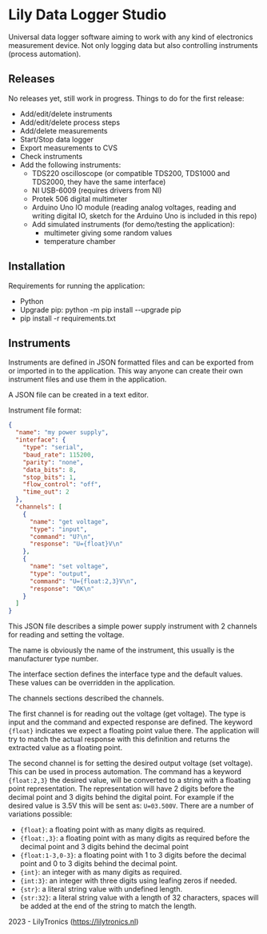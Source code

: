 # Lily Data Logger Studio

Universal data logger software aiming to work with any kind of electronics measurement device.
Not only logging data but also controlling instruments (process automation).

## Releases

No releases yet, still work in progress.
Things to do for the first release:

* Add/edit/delete instruments
* Add/edit/delete process steps
* Add/delete measurements
* Start/Stop data logger
* Export measurements to CVS
* Check instruments
* Add the following instruments:
  * TDS220 oscilloscope (or compatible TDS200, TDS1000 and TDS2000, they have the same interface)
  * NI USB-6009 (requires drivers from NI)
  * Protek 506 digital multimeter
  * Arduino Uno IO module (reading analog voltages, reading and writing digital IO, sketch for the Arduino Uno is included in this repo)
  * Add simulated instruments (for demo/testing the application):
    * multimeter giving some random values
    * temperature chamber
 
## Installation

Requirements for running the application:

* Python
* Upgrade pip: python -m pip install --upgrade pip
* pip install -r requirements.txt


## Instruments

Instruments are defined in JSON formatted files and can be exported from or imported in to the application.
This way anyone can create their own instrument files and use them in the application.

A JSON file can be created in a text editor.

Instrument file format:

```json
{
  "name": "my power supply",
  "interface": {
    "type": "serial",
    "baud_rate": 115200,
    "parity": "none",
    "data_bits": 8,
    "stop_bits": 1,
    "flow_control": "off",
    "time_out": 2
  },
  "channels": [
    {
      "name": "get voltage",
      "type": "input",
      "command": "U?\n",
      "response": "U={float}V\n"
    },
    {
      "name": "set voltage",
      "type": "output",
      "command": "U={float:2,3}V\n",
      "response": "OK\n"
    }
  ]
}
```

This JSON file describes a simple power supply instrument with 2 channels for reading and setting the voltage.

The name is obviously the name of the instrument, this usually is the manufacturer type number.

The interface section defines the interface type and the default values.
These values can be overridden in the application.

The channels sections described the channels.

The first channel is for reading out the voltage (get voltage).
The type is input and the command and expected response are defined.
The keyword `{float}` indicates we expect a floating point value there.
The application will try to match the actual response with this definition and returns the extracted value as a floating point.

The second channel is for setting the desired output voltage (set voltage). This can be used in process automation.
The command has a keyword `{float:2,3}` the desired value, will be converted to a string with a floating point representation.
The representation will have 2 digits before the decimal point and 3 digits behind the digital point.
For example if the desired value is 3.5V this will be sent as: `U=03.500V`.
There are a number of variations possible:

* `{float}`: a floating point with as many digits as required.
* `{float:,3}`: a floating point with as many digits as required before the decimal point and 3 digits behind the decimal point
* `{float:1-3,0-3}`: a floating point with 1 to 3 digits before the decimal point and 0 to 3 digits behind the decimal point.
* `{int}`: an integer with as many digits as required.
* `{int:3}`: an integer with three digits using leafing zeros if needed.
* `{str}`: a literal string value with undefined length.
* `{str:32}`: a literal string value with a length of 32 characters, spaces will be added at the end of the string to match the length.

2023 - LilyTronics (https://lilytronics.nl)
